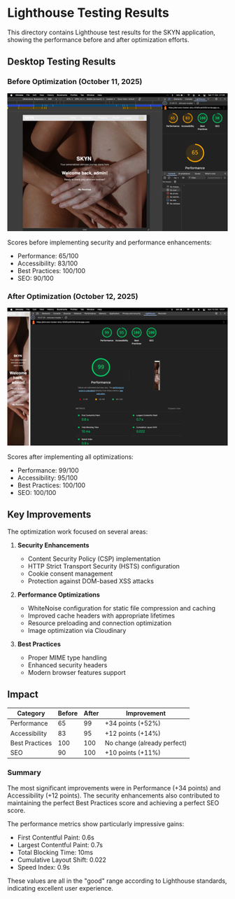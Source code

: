 # Lighthouse Testing Results

This directory contains Lighthouse test results for the SKYN application, showing the performance before and after optimization efforts.

## Desktop Testing Results

### Before Optimization (October 11, 2025)

![Lighthouse Before Optimization](images/frist_lighthouse_test.png)

Scores before implementing security and performance enhancements:

- Performance: 65/100
- Accessibility: 83/100
- Best Practices: 100/100
- SEO: 90/100

### After Optimization (October 12, 2025)

![Lighthouse After Optimization](images/lighthouse_Testing.png)

Scores after implementing all optimizations:

- Performance: 99/100
- Accessibility: 95/100
- Best Practices: 100/100
- SEO: 100/100

## Key Improvements

The optimization work focused on several areas:

1. **Security Enhancements**
   - Content Security Policy (CSP) implementation
   - HTTP Strict Transport Security (HSTS) configuration
   - Cookie consent management
   - Protection against DOM-based XSS attacks

2. **Performance Optimizations**
   - WhiteNoise configuration for static file compression and caching
   - Improved cache headers with appropriate lifetimes
   - Resource preloading and connection optimization
   - Image optimization via Cloudinary

3. **Best Practices**
   - Proper MIME type handling
   - Enhanced security headers
   - Modern browser features support

## Impact

| Category | Before | After | Improvement |
|----------|--------|-------|-------------|
| Performance | 65 | 99 | +34 points (+52%) |
| Accessibility | 83 | 95 | +12 points (+14%) |
| Best Practices | 100 | 100 | No change (already perfect) |
| SEO | 90 | 100 | +10 points (+11%) |

### Summary

The most significant improvements were in Performance (+34 points) and Accessibility (+12 points). The security enhancements also contributed to maintaining the perfect Best Practices score and achieving a perfect SEO score.

The performance metrics show particularly impressive gains:

- First Contentful Paint: 0.6s
- Largest Contentful Paint: 0.7s
- Total Blocking Time: 10ms
- Cumulative Layout Shift: 0.022
- Speed Index: 0.9s

These values are all in the "good" range according to Lighthouse standards, indicating excellent user experience.

